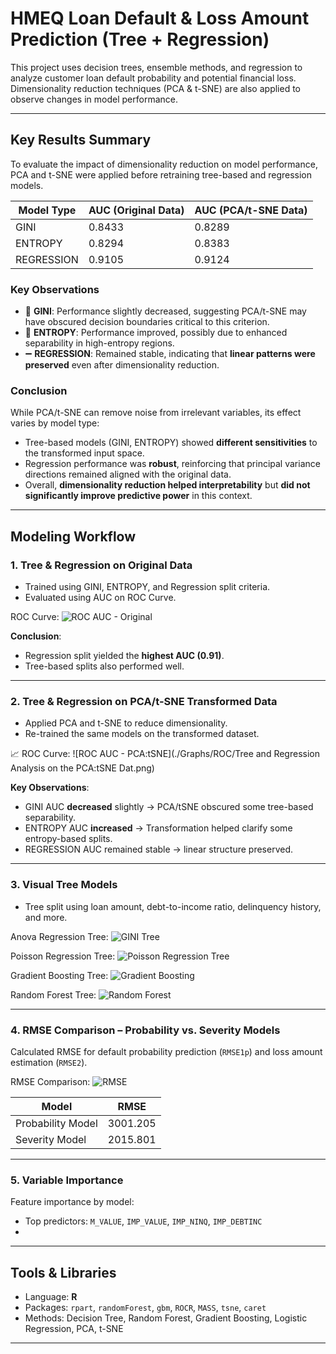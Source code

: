 # HMEQ Loan Default & Loss Amount Prediction (Tree + Regression)

This project uses decision trees, ensemble methods, and regression to analyze customer loan default probability and potential financial loss. Dimensionality reduction techniques (PCA & t-SNE) are also applied to observe changes in model performance.

---

## Key Results Summary

To evaluate the impact of dimensionality reduction on model performance, PCA and t-SNE were applied before retraining tree-based and regression models.

| Model Type | AUC (Original Data) | AUC (PCA/t-SNE Data) |
|------------|---------------------|----------------------|
| GINI       | 0.8433              | 0.8289               |
| ENTROPY    | 0.8294              | 0.8383               |
| REGRESSION | 0.9105              | 0.9124               |

### Key Observations

- 🔻 **GINI**: Performance slightly decreased, suggesting PCA/t-SNE may have obscured decision boundaries critical to this criterion.  
- 🔺 **ENTROPY**: Performance improved, possibly due to enhanced separability in high-entropy regions.  
- ➖ **REGRESSION**: Remained stable, indicating that **linear patterns were preserved** even after dimensionality reduction.

### Conclusion

While PCA/t-SNE can remove noise from irrelevant variables, its effect varies by model type:  
- Tree-based models (GINI, ENTROPY) showed **different sensitivities** to the transformed input space.  
- Regression performance was **robust**, reinforcing that principal variance directions remained aligned with the original data.  
- Overall, **dimensionality reduction helped interpretability** but **did not significantly improve predictive power** in this context.



---

## Modeling Workflow

### 1. Tree & Regression on Original Data

- Trained using GINI, ENTROPY, and Regression split criteria.
- Evaluated using AUC on ROC Curve.

ROC Curve:
![ROC AUC - Original](./Graphs/ROC/ROC-AUC.png)

**Conclusion**:
- Regression split yielded the **highest AUC (0.91)**.
- Tree-based splits also performed well.

---

### 2. Tree & Regression on PCA/t-SNE Transformed Data

- Applied PCA and t-SNE to reduce dimensionality.
- Re-trained the same models on the transformed dataset.

📈 ROC Curve:
![ROC AUC - PCA:tSNE](./Graphs/ROC/Tree and Regression Analysis on the PCA:tSNE Dat.png)

**Key Observations**:
- GINI AUC **decreased** slightly → PCA/tSNE obscured some tree-based separability.
- ENTROPY AUC **increased** → Transformation helped clarify some entropy-based splits.
- REGRESSION AUC remained stable → linear structure preserved.

---

### 3. Visual Tree Models

- Tree split using loan amount, debt-to-income ratio, delinquency history, and more.

Anova Regression Tree:
![GINI Tree](./Graphs/04probability*se/anovaregressiontree.png)

Poisson Regression Tree:
![Poisson Regression Tree](./Graphs/04probability*se/poissonregressiontree.png)

 Gradient Boosting Tree:
![Gradient Boosting](./Graphs/Step01/GradientBoosting.png)

 Random Forest Tree:
![Random Forest](./Graphs/Step01/RandomForest.png)

---

### 4. RMSE Comparison – Probability vs. Severity Models

Calculated RMSE for default probability prediction (`RMSE1p`) and loss amount estimation (`RMSE2`).

RMSE Comparison:
![RMSE](./Graphs/04probability*se/RMSEforprobabiltyvsseveritymodel.png)

| Model              | RMSE         |
|-------------------|--------------|
| Probability Model | 3001.205     |
| Severity Model    | 2015.801     |

---

### 5. Variable Importance

Feature importance by model:

- Top predictors: `M_VALUE`, `IMP_VALUE`, `IMP_NINQ`, `IMP_DEBTINC`
- 
---
## Tools & Libraries

- Language: **R**
- Packages: `rpart`, `randomForest`, `gbm`, `ROCR`, `MASS`, `tsne`, `caret`
- Methods: Decision Tree, Random Forest, Gradient Boosting, Logistic Regression, PCA, t-SNE

---




